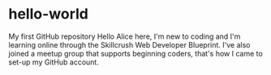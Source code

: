 # hello-world
My first GitHub repository
Hello
Alice here, I'm new to coding and I'm learning online through the Skillcrush Web Developer Blueprint.
I've also joined a meetup group that supports beginning coders, that's how I came to set-up my GitHub account.
